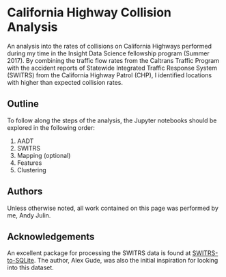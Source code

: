 # California Highway Collision Analysis

An analysis into the rates of collisions on California Highways performed during my time in the Insight Data Science fellowship program (Summer 2017).
By combining the traffic flow rates from the Caltrans Traffic Program with the accident reports of Statewide Integrated Traffic Response System (SWITRS) from the California Highway Patrol (CHP), I identified locations with higher than expected collision rates.


## Outline

To follow along the steps of the analysis, the Jupyter notebooks should be explored in the following order:
1. AADT
2. SWITRS
3. Mapping (optional)
4. Features
5. Clustering


## Authors

Unless otherwise noted, all work contained on this page was performed by me, Andy Julin.


## Acknowledgements

An excellent package for processing the SWITRS data is found at [SWITRS-to-SQLite](https://github.com/agude/SWITRS-to-SQLite/).  The author, Alex Gude, was also the initial inspiration for looking into this dataset.

